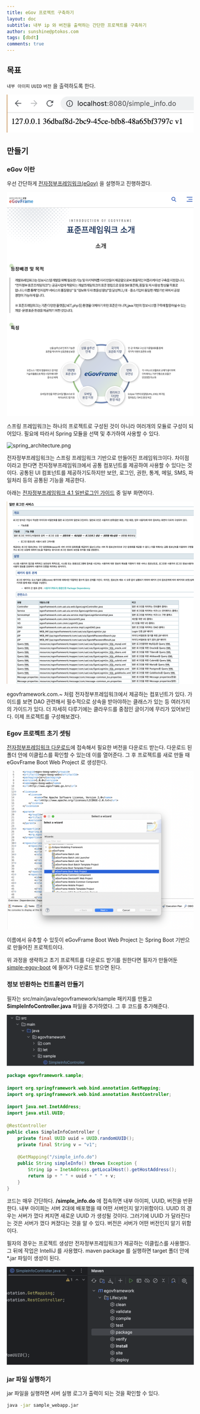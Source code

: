 ```yaml
---
title: eGov 프로젝트 구축하기
layout: doc
subtitle: 내부 ip 와 버전을 출력하는 간단한 프로젝트를 구축하기
author: sunshine@ptokos.com
tags: [dbdt]
comments: true
---
```


## 목표
`내부 아이피` `UUID` `버전` 을 출력하도록 한다.

![1-1.png](/assets/img/ncloud-sourcepipeline/1-1.png)



## 만들기
### eGov 이란
우선 간단하게 [전자정부프레임워크(eGov)](https://www.egovframe.go.kr/home/main.do) 을 설명하고 진행하겠다.

![1-2.png](/assets/img/ncloud-sourcepipeline/1-2.png)

스프링 프레임워크는 하나의 프로젝트로 구성된 것이 아니라 여러개의 모듈로 구성이 되어있다.
필요에 따라서 Spring 모듈을 선택 및 추가하여 사용할 수 있다.

![spring_architecture.png](https://www.tutorialspoint.com/spring/images/spring_architecture.png)

전자정부프레임워크는 스프링 프레임워크 기반으로 만들어진 프레임워크이다. 
차이점이라고 한다면 전자정부프레임워크에서 공통 컴포넌트를 제공하여 사용할 수 있다는 것이다.
공통된 UI 컴포넌트를 제공하기도하지만 보안, 로그인, 권한, 통계, 메일, SMS, 파일처리 등의 공통된 기능을 제공한다. 

아래는 [전자정부프레임워크 4.1 일반로그인 가이드](https://www.egovframe.go.kr/wiki/doku.php?id=egovframework:com:v4.1:uat:일반로그인) 중 일부 화면이다.

![1-3.png](/assets/img/ncloud-sourcepipeline/1-3.png)

egovframework.com.~ 처럼 전자정부프레임워크에서 제공하는 컴포넌트가 있다. 가이드를 보면 DAO 관련해서 필수적으로 상속을 받아야하는 클래스가 있는 등 여러가지의 가이드가 있다.
더 자세히 다루기에는 클라우드를 중점인 글이기에 무리가 있어보인다. 이제 프로젝트를 구성해보겠다.

### Egov 프로젝트 초기 셋팅
[전자정부프레임워크 다운로드](https://www.egovframe.go.kr/home/sub.do?menuNo=4)에 접속해서 필요한 버전을 다운로드 받는다.
다운로드 된 폴더 안에 이클립스를 확인할 수 있는데 이를 열어준다. 그 후 프로젝트를 새로 만들 때 eGovFrame Boot Web Project 로 생성한다.

![1-4.png](/assets/img/ncloud-sourcepipeline/1-4.png)

이름에서 유추할 수 있듯이 eGovFrame Boot Web Project 는 Spring Boot 기반으로 만들어진 프로젝트이다.

위 과정을 생략하고 초기 프로젝트를 다운로드 받기를 원한다면 필자가 만들어둔 [simple-egov-boot](https://github.com/apeltop/simple-egov-boot/tree/674321867ecb14c7349fcd6817e8016d8f45bfaf) 에 들어가 다운로드 받으면 된다.

### 정보 반환하는 컨트롤러 만들기
필자는 src/main/java/egovframework/sample 패키지를 만들고 **SimpleInfoController.java** 파일을 추가하였다.
그 후 코드를 추가해준다.

![1-5.png](/assets/img/ncloud-sourcepipeline/1-5.png)


```java
package egovframework.sample;

import org.springframework.web.bind.annotation.GetMapping;
import org.springframework.web.bind.annotation.RestController;

import java.net.InetAddress;
import java.util.UUID;

@RestController
public class SimpleInfoController {
    private final UUID uuid = UUID.randomUUID();
    private final String v = "v1";

    @GetMapping("/simple_info.do")
    public String simpleInfo() throws Exception {
        String ip = InetAddress.getLocalHost().getHostAddress();
        return ip + " " + uuid + " " + v;
    }
}
```

코드는 매우 간단하다. **/simple_info.do** 에 접속하면 내부 아이피, UUID, 버전을 반환한다.
내부 아이피는 서버 2대에 배포했을 때 어떤 서버인지 알기위함이다. UUID 의 경우는 서버가 껐다 켜지면 새로운 UUID 가 생성될 것이다.
그러기에 UUID 가 달라진다는 것은 서버가 껐다 켜졌다는 것을 알 수 있다. 버전은 서버가 어떤 버전인지 알기 위함이다.

필자의 경우는 프로젝트 생성만 전자정부프레임워크가 제공하는 이클립스를 사용했다. 그 뒤에 작업은 IntelliJ 를 사용했다.
maven package 를 실행하면 target 폴더 안에 *.jar 파일이 생성이 된다.

![1-6.png](/assets/img/ncloud-sourcepipeline/1-6.png)

### jar 파일 실행하기
jar 파일을 실행하면 서버 실행 로그가 출력이 되는 것을 확인할 수 있다.

```bash
java -jar sample_webapp.jar
```













